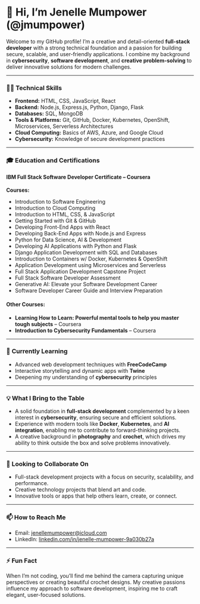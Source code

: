 # 👋 Hi, I’m Jenelle Mumpower (@jmumpower)  

Welcome to my GitHub profile! I’m a creative and detail-oriented **full-stack developer** with a strong technical foundation and a passion for building secure, scalable, and user-friendly applications. I combine my background in **cybersecurity**, **software development**, and **creative problem-solving** to deliver innovative solutions for modern challenges.  

---

### 👩‍💻 **Technical Skills**  
- **Frontend:** HTML, CSS, JavaScript, React  
- **Backend:** Node.js, Express.js, Python, Django, Flask  
- **Databases:** SQL, MongoDB  
- **Tools & Platforms:** Git, GitHub, Docker, Kubernetes, OpenShift, Microservices, Serverless Architectures  
- **Cloud Computing:** Basics of AWS, Azure, and Google Cloud  
- **Cybersecurity:** Knowledge of secure development practices  

---

### 🎓 **Education and Certifications**  
#### IBM Full Stack Software Developer Certificate – Coursera  
**Courses:**  
- Introduction to Software Engineering
- Introduction to Cloud Computing
- Introduction to HTML, CSS, & JavaScript  
- Getting Started with Git & GitHub  
- Developing Front-End Apps with React  
- Developing Back-End Apps with Node.js and Express 
- Python for Data Science, AI & Development  
- Developing AI Applications with Python and Flask  
- Django Application Development with SQL and Databases 
- Introduction to Containers w/ Docker, Kubernetes & OpenShift
- Application Development using Microservices and Serverless
- Full Stack Application Development Capstone Project
- Full Stack Software Developer Assessment
- Generative AI: Elevate your Software Development Career
- Software Developer Career Guide and Interview Preparation 

#### Other Courses:  
- **Learning How to Learn: Powerful mental tools to help you master tough subjects** – Coursera  
- **Introduction to Cybersecurity Fundamentals** – Coursera  

---

### 🌱 **Currently Learning**  
- Advanced web development techniques with **FreeCodeCamp**  
- Interactive storytelling and dynamic apps with **Twine**  
- Deepening my understanding of **cybersecurity** principles  

---

### 💡 **What I Bring to the Table**  
- A solid foundation in **full-stack development** complemented by a keen interest in **cybersecurity**, ensuring secure and efficient solutions.  
- Experience with modern tools like **Docker**, **Kubernetes**, and **AI integration**, enabling me to contribute to forward-thinking projects.  
- A creative background in **photography** and **crochet**, which drives my ability to think outside the box and solve problems innovatively.  

---

### 💞️ **Looking to Collaborate On**  
- Full-stack development projects with a focus on security, scalability, and performance.  
- Creative technology projects that blend art and code.  
- Innovative tools or apps that help others learn, create, or connect.  

---

### 📫 **How to Reach Me**  
- Email: [jenellemumpower@icloud.com](mailto:jenellemumpower@icloud.com)  
- LinkedIn: [linkedin.com/in/jenelle-mumpower-9a030b27a](https://linkedin.com/in/jenelle-mumpower-9a030b27a)

---

### ⚡ **Fun Fact**  
When I’m not coding, you’ll find me behind the camera capturing unique perspectives or creating beautiful crochet designs. My creative passions influence my approach to software development, inspiring me to craft elegant, user-focused solutions.  


